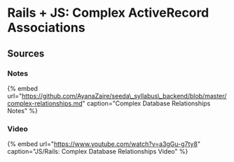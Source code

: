 # Rails + JS: Complex ActiveRecord Associations

## Sources

### Notes

{% embed url="https://github.com/AyanaZaire/seeda\_syllabus\_backend/blob/master/complex-relationships.md" caption="Complex Database Relationships Notes" %}

### Video

{% embed url="https://www.youtube.com/watch?v=a3gGu-g7ty8" caption="JS/Rails: Complex Database Relationships Video" %}

